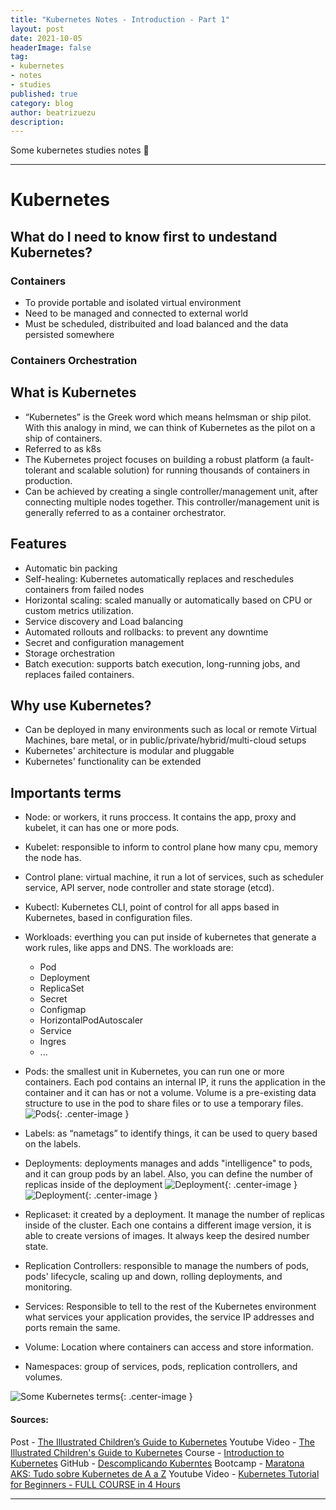 ```yaml
---
title: "Kubernetes Notes - Introduction - Part 1"
layout: post
date: 2021-10-05
headerImage: false
tag:
- kubernetes
- notes
- studies
published: true
category: blog
author: beatrizuezu
description: 
---
```


Some kubernetes studies notes 🎉

---
# Kubernetes

## What do I need to know first to undestand Kubernetes?
### Containers
- To provide portable and isolated virtual environment
- Need to be managed and connected to external world
- Must be scheduled, distribuited and load balanced and the data persisted somewhere

### Containers Orchestration


## What is Kubernetes
- “Kubernetes” is the Greek word which means helmsman or ship pilot. With this analogy in mind, we can think of Kubernetes as the pilot on a ship of containers.
- Referred to as k8s
- The Kubernetes project focuses on building a robust platform (a fault-tolerant and scalable solution) for running thousands of containers in production.
- Can be achieved by creating a single controller/management unit, after connecting multiple nodes together. This controller/management unit is generally referred to as a container orchestrator. 

## Features
- Automatic bin packing
- Self-healing: Kubernetes automatically replaces and reschedules containers from failed nodes
- Horizontal scaling: scaled manually or automatically based on CPU or custom metrics utilization.
- Service discovery and Load balancing
- Automated rollouts and rollbacks: to prevent any downtime
- Secret and configuration management
- Storage orchestration
- Batch execution: supports batch execution, long-running jobs, and replaces failed containers.  

## Why use Kubernetes?
- Can be deployed in many environments such as local or remote Virtual Machines, bare metal, or in public/private/hybrid/multi-cloud setups
- Kubernetes' architecture is modular and pluggable
- Kubernetes' functionality can be extended

## Importants terms
- Node: or workers, it runs proccess. It contains the app, proxy and kubelet, it can has one or more pods.
- Kubelet: responsible to inform to control plane how many cpu, memory the node has.
- Control plane: virtual machine, it run a lot of services, such as scheduler service, API server, node controller and state storage (etcd).
- Kubectl: Kubernetes CLI, point of control for all apps based in Kubernetes, based in configuration files.
- Workloads: everthing you can put inside of kubernetes that generate a work rules, like apps and DNS. The workloads are:
  - Pod
  - Deployment
  - ReplicaSet
  - Secret
  - Configmap
  - HorizontalPodAutoscaler
  - Service
  - Ingres
  - ...
- Pods: the smallest unit in Kubernetes, you can run one or more containers. Each pod contains an internal IP, it runs the application in the container and it can has or not a volume. Volume is a pre-existing data structure to use in the pod to share files or to use a temporary files.
    ![Pods](/assets/images/k8s-pods.png){: .center-image }
- Labels: as “nametags” to identify things, it can be used to query based on the labels.
- Deployments: deployments manages and adds "intelligence" to pods, and it can group pods by an label. Also, you can define the number of replicas inside of the deployment
    ![Deployment](/assets/images/k8s-deployment.png){: .center-image }
    ![Deployment](/assets/images/k8s-deployment-file-example.png){: .center-image }
- Replicaset: it created by a deployment. It manage the number of replicas inside of the cluster. Each one contains a different image version, it is able to create versions of images. It always keep the desired number state.

- Replication Controllers: responsible to manage the numbers of pods, pods' lifecycle, scaling up and down, rolling deployments, and monitoring.
- Services: Responsible to tell to the rest of the Kubernetes environment what services your application provides, the service IP addresses and ports remain the same.
- Volume: Location where containers can access and store information.
- Namespaces: group of services, pods, replication controllers, and volumes.

![Some Kubernetes terms](/assets/images/k8s-concepts.png){: .center-image }



#### Sources:
Post - [The Illustrated Children’s Guide to Kubernetes](https://www.cncf.io/phippy/the-childrens-illustrated-guide-to-kubernetes/)
Youtube Video - [The Illustrated Children's Guide to Kubernetes](https://www.youtube.com/watch?v=4ht22ReBjno)
Course - [Introduction to Kubernetes](https://www.edx.org/course/introduction-to-kubernetes)
GitHub - [Descomplicando Kuberntes](https://github.com/badtuxx/DescomplicandoKubernetes)
Bootcamp - [Maratona AKS: Tudo sobre Kubernetes de A a Z](https://channel9.msdn.com/Series/AKS-Bootcamp-From-zero-to-container-hero)
Youtube Video - [Kubernetes Tutorial for Beginners - FULL COURSE in 4 Hours](https://youtu.be/X48VuDVv0do) 

---
